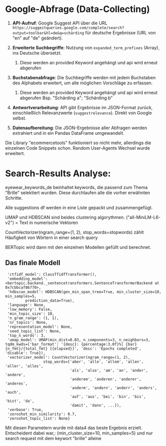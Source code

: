 # Google-Abfrage (Data-Collecting)
1. **API-Aufruf**: Google Suggest API über die URL `https://suggestqueries.google.com/complete/search?output=toolbar&hl=de&q=schärding` für deutsche Ergebnisse (URL von "en" auf "de" geändert).
    
2. **Erweiterte Suchbegriffe**: Nutzung von `expanded_term_prefixes` (Array), ins Deutsche übersetzt.
	1. Diese werden an provided Keyword angehängt und api wird erneut abgerufen
3. **Buchstabenabfrage**: Die Suchbegriffe werden mit jedem Buchstaben des Alphabets erweitert, um alle möglichen Vorschläge zu erfassen.
    1. Diese werden an provided Keyword angehängt und api wird erneut abgerufen
	    Bsp. "Schärding a"; "Schärding b"
	    
1. **Antwortverarbeitung**: API gibt Ergebnisse im JSON-Format zurück, einschließlich Relevanzwerte (`suggestrelevance`). Direkt von Google selbst.
    
5. **Datenaufbereitung**: Die JSON-Ergebnisse aller Abfragen werden extrahiert und in ein Pandas DataFrame umgewandelt. 

Die Library "ecommercetools" funktioniert so nicht mehr, allerdings die einzelnen Code Snippets schon. Random User-Agents Wechsel wurde erweitert. 

# Search-Results Analyse:

eyewear_keywords_de beinhaltet keywords, die passend zum Thema "Brille" selektiert wurden. Diese durchlaufen alle die vorher erwähnten Schritte.


Alle suggestions df werden in eine Liste gepackt und zusammengefügt.

UMAP und HDBSCAN sind beides clustering algorythmen. 
("all-MiniLM-L6-v2") = Text in numerische Vektoren

CountVectorizer(ngram_range=(1, 2), stop_words=stopwords) zählt Häufigkeit von Wörtern in einer search query

BERTopic wird dann mit den einzelnen Modellen gefüllt und berechnet. 


## Das finale Modell

``` {'calculate_probabilities': True,
 'ctfidf_model': ClassTfidfTransformer(),
 'embedding_model': <bertopic.backend._sentencetransformers.SentenceTransformerBackend at 0x7cbbcaf86770>,
 'hdbscan_model': HDBSCAN(gen_min_span_tree=True, min_cluster_size=10, min_samples=5,
         prediction_data=True),
 'language': None,
 'low_memory': False,
 'min_topic_size': 10,
 'n_gram_range': (1, 1),
 'nr_topics': None,
 'representation_model': None,
 'seed_topic_list': None,
 'top_n_words': 3,
 'umap_model': UMAP(min_dist=0.03, n_components=3, n_neighbors=3, tqdm_kwds={'bar_format': '{desc}: {percentage:3.0f}%| {bar} {n_fmt}/{total_fmt} [{elapsed}]', 'desc': 'Epochs completed', 'disable': True}),
 'vectorizer_model': CountVectorizer(ngram_range=(1, 2),
                 stop_words=['aber', 'alle', 'allem', 'allen', 'aller', 'alles',
                             'als', 'also', 'am', 'an', 'ander', 'andere',
                             'anderem', 'anderen', 'anderer', 'anderes',
                             'anderm', 'andern', 'anderr', 'anders', 'auch',
                             'auf', 'aus', 'bei', 'bin', 'bis', 'bist', 'da',
                             'damit', 'dann', ...]),
 'verbose': True,
 'zeroshot_min_similarity': 0.7,
 'zeroshot_topic_list': None} 
 ```


Mit diesen Parametern wurde mit data4 das beste Ergebnis erzielt.
Entscheident dabei war,: (min_cluster_size=10, min_samples=5) und nur search request mit dem keywort "brille" alleine
